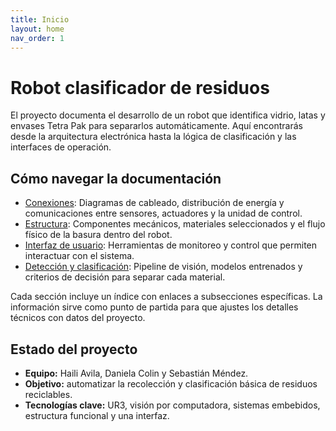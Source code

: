 ```yaml
---
title: Inicio
layout: home
nav_order: 1
---
```


# Robot clasificador de residuos

El proyecto documenta el desarrollo de un robot que identifica vidrio, latas y envases Tetra Pak para separarlos automáticamente. Aquí encontrarás desde la arquitectura electrónica hasta la lógica de clasificación y las interfaces de operación.

## Cómo navegar la documentación

- [Conexiones](conexiones/index): Diagramas de cableado, distribución de energía y comunicaciones entre sensores, actuadores y la unidad de control.
- [Estructura](estructura/index): Componentes mecánicos, materiales seleccionados y el flujo físico de la basura dentro del robot.
- [Interfaz de usuario](ui/index): Herramientas de monitoreo y control que permiten interactuar con el sistema.
- [Detección y clasificación](deteccion-clasificacion/index): Pipeline de visión, modelos entrenados y criterios de decisión para separar cada material.

Cada sección incluye un índice con enlaces a subsecciones específicas. La información sirve como punto de partida para que ajustes los detalles técnicos con datos del proyecto.

## Estado del proyecto

- **Equipo:** Haili Avila, Daniela Colin y Sebastián Méndez.
- **Objetivo:** automatizar la recolección y clasificación básica de residuos reciclables.
- **Tecnologías clave:** UR3, visión por computadora, sistemas embebidos, estructura funcional y una interfaz.
